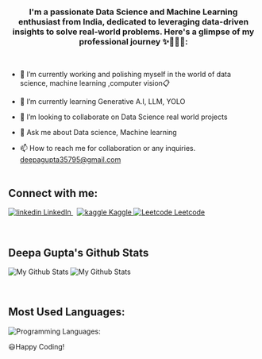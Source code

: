  <h3 align='center'> <b> I'm a passionate Data Science and Machine Learning enthusiast from India, dedicated to leveraging data-driven insights to solve real-world problems. Here's a glimpse of my professional journey ✨👨🏻‍💻: </h3> </b> 
 <br>
   
- 🔭 I’m currently working and polishing myself in the world of data science, machine learning ,computer vision📋

- 🌱 I’m currently learning Generative A.I, LLM, YOLO

- 👯 I’m looking to collaborate on Data Science real world projects

- 💬 Ask me about Data science, Machine learning

- 📫 How to reach me for collaboration or any inquiries. deepagupta35795@gmail.com <br><br>


## Connect with me:
<p>
  <a href="https://www.linkedin.com/in/deepa-gupta-335a97244" rel="nofollow noreferrer">
    <img src="https://i.sstatic.net/gVE0j.png" alt="linkedin"> LinkedIn
  </a> &nbsp; 
  <a href="https://www.kaggle.com/deepa2705" rel="nofollow noreferrer">
    <img src="https://img.shields.io/badge/Kaggle-035a7d?style=for-the-badge&logo=kaggle&logoColor=white" alt="kaggle"> Kaggle
  </a>
  <a href="https://leetcode.com/u/Deepa-Gupta" rel="nofollow noreferrer">
    <img src="https://img.shields.io/badge/LeetCode-000000?style=for-the-badge&logo=LeetCode&logoColor=#d16c06" alt="Leetcode"> Leetcode
  </a>
</p>

<br>

## Deepa Gupta's Github Stats
![My Github Stats](https://github-readme-stats.vercel.app/api?username=Deepa-2705) <t><t><t><t><t><t>![My Github Stats](https://github-readme-streak-stats.herokuapp.com/?user=Deepa-2705)

<br>

## Most Used Languages:
![Programming Languages:](https://github-readme-stats.vercel.app/api/top-langs/?username=Deepa-2705)


:smiley:Happy Coding!
